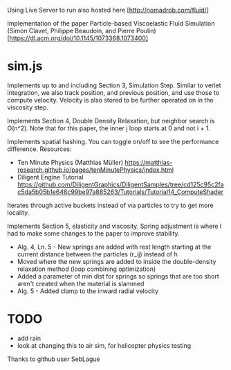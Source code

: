 Using Live Server to run also hosted here
[http://nomadrob.com/fluid/]


Implementation of the paper Particle-based Viscoelastic Fluid Simulation (Simon Clavet, Philippe Beaudoin, and Pierre Poulin)
[https://dl.acm.org/doi/10.1145/1073368.1073400]

# sim.js
Implements up to and including Section 3, Simulation Step. Similar to verlet integration, we also track position, and previous position, and use those to compute velocity. Velocity is also stored to be further operated on in the viscosity step.

Implements Section 4, Double Density Relaxation, but neighbor search is O(n^2). Note that for this paper, the inner j loop starts at 0 and not i + 1.

Implements spatial hashing. You can toggle on/off to see the performance difference.
Resources:
- Ten Minute Physics (Matthias Müller)
https://matthias-research.github.io/pages/tenMinutePhysics/index.html
- Diligent Engine Tutorial
https://github.com/DiligentGraphics/DiligentSamples/tree/cd125c95c2fac5da5b05b1e648c99be97a885263/Tutorials/Tutorial14_ComputeShader

Iterates through active buckets instead of via particles to try to get more locality.

Implements Section 5, elasticity and viscosity. Spring adjustment is where I had to make some changes to the paper to improve stability.
- Alg. 4, Ln. 5 - New springs are added with rest length starting at the current distance between the particles (r_ij) instead of h
- Moved where the new springs are added to inside the double-density relaxation method (loop combining optimization)
- Added a parameter of min dist for springs so springs that are too short aren't created when the material is slammed
- Alg. 5 - Added clamp to the inward radial velocity

# TODO
- add rain
- look at changing this to air sim, for helicopter physics testing

Thanks to github user SebLague
